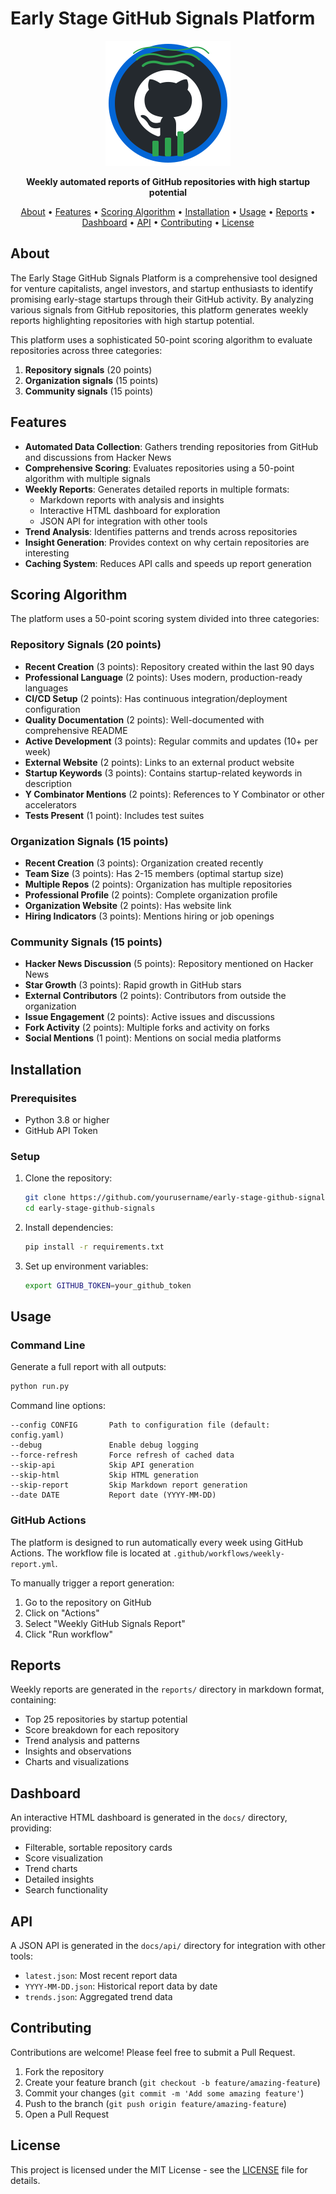 # Early Stage GitHub Signals Platform

<p align="center">
  <img src="docs/assets/logo.svg" alt="Early Stage GitHub Signals Logo" width="200" height="200" />
</p>

<p align="center">
  <strong>Weekly automated reports of GitHub repositories with high startup potential</strong>
</p>

<p align="center">
  <a href="#about">About</a> •
  <a href="#features">Features</a> •
  <a href="#scoring-algorithm">Scoring Algorithm</a> •
  <a href="#installation">Installation</a> •
  <a href="#usage">Usage</a> •
  <a href="#reports">Reports</a> •
  <a href="#dashboard">Dashboard</a> •
  <a href="#api">API</a> •
  <a href="#contributing">Contributing</a> •
  <a href="#license">License</a>
</p>

## About

The Early Stage GitHub Signals Platform is a comprehensive tool designed for venture capitalists, angel investors, and startup enthusiasts to identify promising early-stage startups through their GitHub activity. By analyzing various signals from GitHub repositories, this platform generates weekly reports highlighting repositories with high startup potential.

This platform uses a sophisticated 50-point scoring algorithm to evaluate repositories across three categories:
1. **Repository signals** (20 points)
2. **Organization signals** (15 points)
3. **Community signals** (15 points)

## Features

- **Automated Data Collection**: Gathers trending repositories from GitHub and discussions from Hacker News
- **Comprehensive Scoring**: Evaluates repositories using a 50-point algorithm with multiple signals
- **Weekly Reports**: Generates detailed reports in multiple formats:
  - Markdown reports with analysis and insights
  - Interactive HTML dashboard for exploration
  - JSON API for integration with other tools
- **Trend Analysis**: Identifies patterns and trends across repositories
- **Insight Generation**: Provides context on why certain repositories are interesting
- **Caching System**: Reduces API calls and speeds up report generation

## Scoring Algorithm

The platform uses a 50-point scoring system divided into three categories:

### Repository Signals (20 points)
- **Recent Creation** (3 points): Repository created within the last 90 days
- **Professional Language** (2 points): Uses modern, production-ready languages
- **CI/CD Setup** (2 points): Has continuous integration/deployment configuration
- **Quality Documentation** (2 points): Well-documented with comprehensive README
- **Active Development** (3 points): Regular commits and updates (10+ per week)
- **External Website** (2 points): Links to an external product website
- **Startup Keywords** (3 points): Contains startup-related keywords in description
- **Y Combinator Mentions** (2 points): References to Y Combinator or other accelerators
- **Tests Present** (1 point): Includes test suites

### Organization Signals (15 points)
- **Recent Creation** (3 points): Organization created recently
- **Team Size** (3 points): Has 2-15 members (optimal startup size)
- **Multiple Repos** (2 points): Organization has multiple repositories
- **Professional Profile** (2 points): Complete organization profile
- **Organization Website** (2 points): Has website link
- **Hiring Indicators** (3 points): Mentions hiring or job openings

### Community Signals (15 points)
- **Hacker News Discussion** (5 points): Repository mentioned on Hacker News
- **Star Growth** (3 points): Rapid growth in GitHub stars
- **External Contributors** (2 points): Contributors from outside the organization
- **Issue Engagement** (2 points): Active issues and discussions
- **Fork Activity** (2 points): Multiple forks and activity on forks
- **Social Mentions** (1 point): Mentions on social media platforms

## Installation

### Prerequisites
- Python 3.8 or higher
- GitHub API Token

### Setup

1. Clone the repository:
   ```bash
   git clone https://github.com/yourusername/early-stage-github-signals.git
   cd early-stage-github-signals
   ```

2. Install dependencies:
   ```bash
   pip install -r requirements.txt
   ```

3. Set up environment variables:
   ```bash
   export GITHUB_TOKEN=your_github_token
   ```

## Usage

### Command Line

Generate a full report with all outputs:
```bash
python run.py
```

Command line options:
```
--config CONFIG       Path to configuration file (default: config.yaml)
--debug               Enable debug logging
--force-refresh       Force refresh of cached data
--skip-api            Skip API generation
--skip-html           Skip HTML generation
--skip-report         Skip Markdown report generation
--date DATE           Report date (YYYY-MM-DD)
```

### GitHub Actions

The platform is designed to run automatically every week using GitHub Actions. The workflow file is located at `.github/workflows/weekly-report.yml`.

To manually trigger a report generation:
1. Go to the repository on GitHub
2. Click on "Actions"
3. Select "Weekly GitHub Signals Report"
4. Click "Run workflow"

## Reports

Weekly reports are generated in the `reports/` directory in markdown format, containing:

- Top 25 repositories by startup potential
- Score breakdown for each repository
- Trend analysis and patterns
- Insights and observations
- Charts and visualizations

## Dashboard

An interactive HTML dashboard is generated in the `docs/` directory, providing:

- Filterable, sortable repository cards
- Score visualization
- Trend charts
- Detailed insights
- Search functionality

## API

A JSON API is generated in the `docs/api/` directory for integration with other tools:

- `latest.json`: Most recent report data
- `YYYY-MM-DD.json`: Historical report data by date
- `trends.json`: Aggregated trend data

## Contributing

Contributions are welcome! Please feel free to submit a Pull Request.

1. Fork the repository
2. Create your feature branch (`git checkout -b feature/amazing-feature`)
3. Commit your changes (`git commit -m 'Add some amazing feature'`)
4. Push to the branch (`git push origin feature/amazing-feature`)
5. Open a Pull Request

## License

This project is licensed under the MIT License - see the [LICENSE](LICENSE) file for details.

